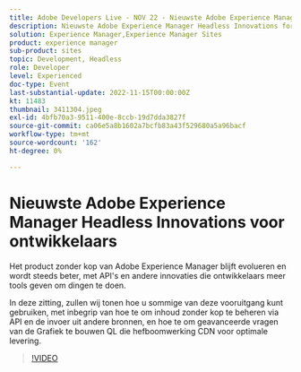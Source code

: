 ```yaml
---
title: Adobe Developers Live - NOV 22 - Nieuwste Adobe Experience Manager Headless Innovations for Developers
description: Nieuwste Adobe Experience Manager Headless Innovations for DevelopersHet product zonder kop van Adobe Experience Manager blijft evolueren en wordt steeds beter, met API's en andere innovaties die ontwikkelaars meer tools geven om dingen te doen.In deze sessie zullen we laten zien hoe u sommige van deze verbeteringen kunt gebruiken, zoals hoe u inhoud zonder kop kunt beheren via API en importeren vanuit andere bronnen, en hoe u geavanceerde Graph QL-query's kunt maken die de CDN optimaal leveren.
solution: Experience Manager,Experience Manager Sites
product: experience manager
sub-product: sites
topic: Development, Headless
role: Developer
level: Experienced
doc-type: Event
last-substantial-update: 2022-11-15T00:00:00Z
kt: 11483
thumbnail: 3411304.jpeg
exl-id: 4bfb70a3-9511-400e-8ccb-19d7dda3827f
source-git-commit: ca06e5a8b1602a7bcfb83a43f529680a5a96bacf
workflow-type: tm+mt
source-wordcount: '162'
ht-degree: 0%

---
```


# Nieuwste Adobe Experience Manager Headless Innovations voor ontwikkelaars

Het product zonder kop van Adobe Experience Manager blijft evolueren en wordt steeds beter, met API&#39;s en andere innovaties die ontwikkelaars meer tools geven om dingen te doen.

In deze zitting, zullen wij tonen hoe u sommige van deze vooruitgang kunt gebruiken, met inbegrip van hoe te om inhoud zonder kop te beheren via API en de invoer uit andere bronnen, en hoe te om geavanceerde vragen van de Grafiek te bouwen QL die hefboomwerking CDN voor optimale levering.

>[!VIDEO](https://video.tv.adobe.com/v/3411304/?quality=12&learn=on)
